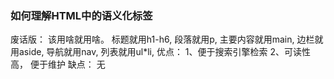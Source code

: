 ### 如何理解HTML中的语义化标签

废话版： 该用啥就用啥。 标题就用h1-h6, 段落就用p, 主要内容就用main, 边栏就用aside, 导航就用nav, 列表就用ul*li,
优点： 1、便于搜索引擎检索 2、可读性高， 便于维护
缺点： 无